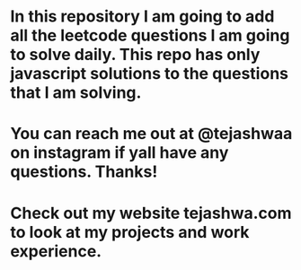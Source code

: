 # In this repository I am going to add all the leetcode questions I am going to solve daily. This repo has only javascript solutions to the questions that I am solving. 

# You can reach me out at @tejashwaa on instagram if yall have any questions. Thanks!

# Check out my website tejashwa.com to look at my projects and work experience.
